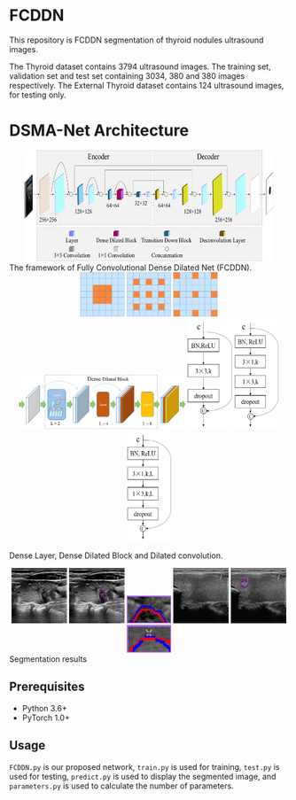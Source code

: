 # FCDDN

This repository is FCDDN segmentation of thyroid nodules ultrasound images.

The Thyroid dataset contains 3794 ultrasound images. The training set, validation set and test set containing 3034, 380 and 380 images respectively.
The External Thyroid dataset contains 124 ultrasound images, for testing only.

# DSMA-Net Architecture
<div align="center">
  <img src="./picture/framework.png" width="450" height="200">
</div>
The framework of Fully Convolutional Dense Dilated Net (FCDDN). 

<div align="center">
  <img src="./picture/dilated1.png" width="80" height="80" />
  <img src="./picture/dilated2.png" width="80" height="80" />
  <img src="./picture/dilated3.png" width="80" height="80" />

  <img src="./picture/DDB.png" width="300" height="100" />

  <img src="./picture/layer1.png" width="80" height="200" />
  <img src="./picture/layer2.png" width="80" height="200" />
  <img src="./picture/layer3.png" width="80" height="200" />
</div>

Dense Layer, Dense Dilated Block and Dilated convolution.

<div align="center">
  <img src="./picture/b17170509141815.png" width="100" height="100" />
  <img src="./picture/fcddn_b17170509141815.png" width="100" height="100" />
  <img src="./picture/fcddn_cropb17170509141815.png" width="80" height="50" />
  
  <img src="./picture/b7120820135000.png" width="100" height="100" />
  <img src="./picture/fcddn_b7120820135000.png" width="100" height="100" />
  <img src="./picture/fcddn_cropb7120820135000.png" width="80" height="50" />
</div>
Segmentation results

## Prerequisites
- Python 3.6+
- PyTorch 1.0+

## Usage
`FCDDN.py` is our proposed network, `train.py` is used for training, `test.py` is used for testing, `predict.py` is used to display the segmented image, and `parameters.py` is used to calculate the number of parameters.

